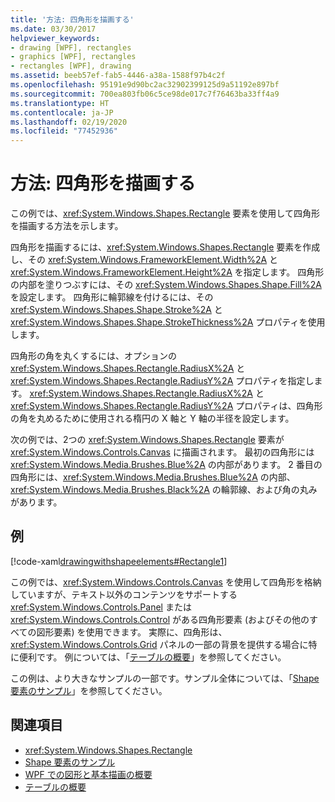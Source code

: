 ```yaml
---
title: '方法: 四角形を描画する'
ms.date: 03/30/2017
helpviewer_keywords:
- drawing [WPF], rectangles
- graphics [WPF], rectangles
- rectangles [WPF], drawing
ms.assetid: beeb57ef-fab5-4446-a38a-1588f97b4c2f
ms.openlocfilehash: 95191e9d90bc2ac32902399125d9a51192e897bf
ms.sourcegitcommit: 700ea803fb06c5ce98de017c7f76463ba33ff4a9
ms.translationtype: HT
ms.contentlocale: ja-JP
ms.lasthandoff: 02/19/2020
ms.locfileid: "77452936"
---
```

# <a name="how-to-draw-a-rectangle"></a>方法: 四角形を描画する
この例では、<xref:System.Windows.Shapes.Rectangle> 要素を使用して四角形を描画する方法を示します。  
  
 四角形を描画するには、<xref:System.Windows.Shapes.Rectangle> 要素を作成し、その <xref:System.Windows.FrameworkElement.Width%2A> と <xref:System.Windows.FrameworkElement.Height%2A> を指定します。 四角形の内部を塗りつぶすには、その <xref:System.Windows.Shapes.Shape.Fill%2A> を設定します。 四角形に輪郭線を付けるには、その <xref:System.Windows.Shapes.Shape.Stroke%2A> と <xref:System.Windows.Shapes.Shape.StrokeThickness%2A> プロパティを使用します。  
  
 四角形の角を丸くするには、オプションの <xref:System.Windows.Shapes.Rectangle.RadiusX%2A> と <xref:System.Windows.Shapes.Rectangle.RadiusY%2A> プロパティを指定します。 <xref:System.Windows.Shapes.Rectangle.RadiusX%2A> と <xref:System.Windows.Shapes.Rectangle.RadiusY%2A> プロパティは、四角形の角を丸めるために使用される楕円の X 軸と Y 軸の半径を設定します。  
  
 次の例では、2つの <xref:System.Windows.Shapes.Rectangle> 要素が <xref:System.Windows.Controls.Canvas> に描画されます。 最初の四角形には <xref:System.Windows.Media.Brushes.Blue%2A> の内部があります。 2 番目の四角形には、<xref:System.Windows.Media.Brushes.Blue%2A> の内部、<xref:System.Windows.Media.Brushes.Black%2A> の輪郭線、および角の丸みがあります。  
  
## <a name="example"></a>例  
 [!code-xaml[drawingwithshapeelements#Rectangle1](~/samples/snippets/csharp/VS_Snippets_Wpf/DrawingWithShapeElements/CS/rectangleexample.xaml#rectangle1)]  
  
 この例では、<xref:System.Windows.Controls.Canvas> を使用して四角形を格納していますが、テキスト以外のコンテンツをサポートする <xref:System.Windows.Controls.Panel> または <xref:System.Windows.Controls.Control> がある四角形要素 (およびその他のすべての図形要素) を使用できます。 実際に、四角形は、<xref:System.Windows.Controls.Grid> パネルの一部の背景を提供する場合に特に便利です。 例については、「[テーブルの概要](../advanced/table-overview.md)」を参照してください。  
  
 この例は、より大きなサンプルの一部です。サンプル全体については、「[Shape 要素のサンプル](https://github.com/Microsoft/WPF-Samples/tree/master/Graphics/ShapeElements)」を参照してください。  
  
## <a name="see-also"></a>関連項目

- <xref:System.Windows.Shapes.Rectangle>
- [Shape 要素のサンプル](https://github.com/Microsoft/WPF-Samples/tree/master/Graphics/ShapeElements)
- [WPF での図形と基本描画の概要](shapes-and-basic-drawing-in-wpf-overview.md)
- [テーブルの概要](../advanced/table-overview.md)
